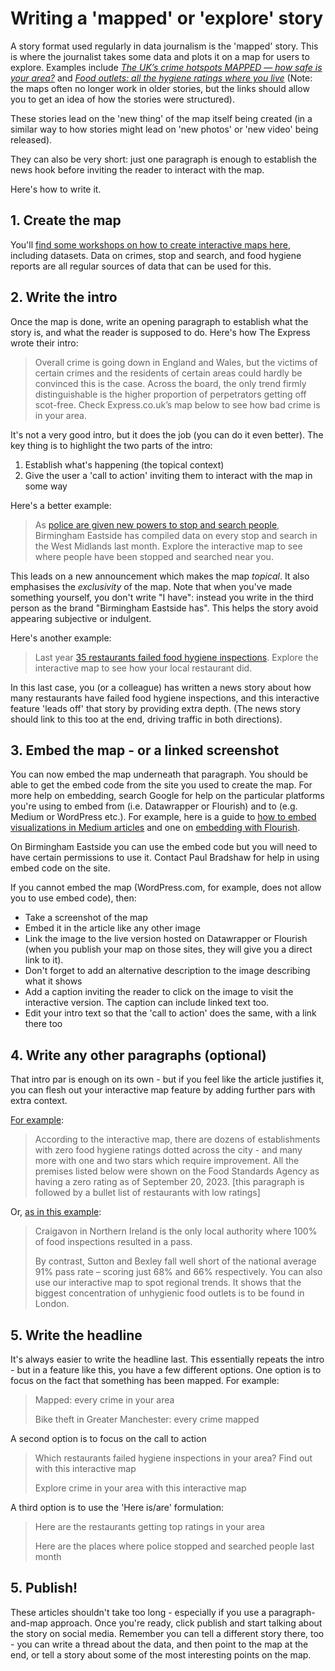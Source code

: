 # Writing a 'mapped' or 'explore' story

A story format used regularly in data journalism is the 'mapped' story. This is where the journalist takes some data and plots it on a map for users to explore. Examples include *[The UK’s crime hotspots MAPPED — how safe is your area?](https://www.express.co.uk/news/uk/1752976/local-crime-rates-map-spt)* and *[Food outlets: all the hygiene ratings where you live](https://www.theguardian.com/news/datablog/2013/jul/26/food-outlets-hygiene-ratings-datablog)* (Note: the maps often no longer work in older stories, but the links should allow you to get an idea of how the stories were structured).

These stories lead on the 'new thing' of the map itself being created (in a similar way to how stories might lead on 'new photos' or 'new video' being released).

They can also be very short: just one paragraph is enough to establish the news hook before inviting the reader to interact with the map.

Here's how to write it.

## 1. Create the map

You'll [find some workshops on how to create interactive maps here](https://github.com/paulbradshaw/MED7373-Data-Journalism/tree/master/mapping), including datasets. Data on crimes, stop and search, and food hygiene reports are all regular sources of data that can be used for this. 

## 2. Write the intro

Once the map is done, write an opening paragraph to establish what the story is, and what the reader is supposed to do. Here's how The Express wrote their intro:

> Overall crime is going down in England and Wales, but the victims of certain crimes and the residents of certain areas could hardly be convinced this is the case. Across the board, the only trend firmly distinguishable is the higher proportion of perpetrators getting off scot-free. Check Express.co.uk’s map below to see how bad crime is in your area.

It's not a very good intro, but it does the job (you can do it even better). The key thing is to highlight the two parts of the intro:

1. Establish what's happening (the topical context)
2. Give the user a 'call to action' inviting them to interact with the map in some way

Here's a better example:

> As [police are given new powers to stop and search people](https://www.libertyhumanrights.org.uk/advice_information/public-order-act-new-stop-search-powers/), Birmingham Eastside has compiled data on every stop and search in the West Midlands last month. Explore the interactive map to see where people have been stopped and searched near you.

This leads on a new announcement which makes the map *topical*. It also emphasises the *exclusivity* of the map. Note that when you've made something yourself, you don't write "I have": instead you write in the third person as the brand "Birmingham Eastside has". This helps the story avoid appearing subjective or indulgent.

Here's another example:

> Last year [35 restaurants failed food hygiene inspections](#). Explore the interactive map to see how your local restaurant did.

In this last case, you (or a colleague) has written a news story about how many restaurants have failed food hygiene inspections, and this interactive feature 'leads off' that story by providing extra depth. (The news story should link to this too at the end, driving traffic in both directions).

## 3. Embed the map - or a linked screenshot

You can now embed the map underneath that paragraph. You should be able to get the embed code from the site you used to create the map. For more help on embedding, search Google for help on the particular platforms you're using to embed from (i.e. Datawrapper or Flourish) and to (e.g. Medium or WordPress etc.). For example, here is a guide to [how to embed visualizations in Medium articles](https://academy.datawrapper.de/article/202-how-to-embed-charts-in-medium-articles) and one on [embedding with Flourish](https://help.flourish.studio/article/15-share-or-embed-a-flourish-visualization).

On Birmingham Eastside you can use the embed code but you will need to have certain permissions to use it. Contact Paul Bradshaw for help in using embed code on the site.

If you cannot embed the map (WordPress.com, for example, does not allow you to use embed code), then: 

* Take a screenshot of the map
* Embed it in the article like any other image
* Link the image to the live version hosted on Datawrapper or Flourish (when you publish your map on those sites, they will give you a direct link to it).
* Don't forget to add an alternative description to the image describing what it shows
* Add a caption inviting the reader to click on the image to visit the interactive version. The caption can include linked text too.
* Edit your intro text so that the 'call to action' does the same, with a link there too

## 4. Write any other paragraphs (optional)

That intro par is enough on its own - but if you feel like the article justifies it, you can flesh out your interactive map feature by adding further pars with extra context. 

[For example](https://www.birminghammail.co.uk/whats-on/food-drink-news/filthy-zero-star-hygiene-restaurants-27752327):

>  According to the interactive map, there are dozens of establishments with zero food hygiene ratings dotted across the city - and many more with one and two stars which require improvement. All the premises listed below were shown on the Food Standards Agency as having a zero rating as of September 20, 2023. [this paragraph is followed by a bullet list of restaurants with low ratings]

Or, [as in this example](https://www.theguardian.com/news/datablog/2013/jul/26/food-outlets-hygiene-ratings-datablog): 

> Craigavon in Northern Ireland is the only local authority where 100% of food inspections resulted in a pass.
>
> By contrast, Sutton and Bexley fall well short of the national average 91% pass rate – scoring just 68% and 66% respectively. You can also use our interactive map to spot regional trends. It shows that the biggest concentration of unhygienic food outlets is to be found in London.

## 5. Write the headline

It's always easier to write the headline last. This essentially repeats the intro - but in a feature like this, you have a few different options. One option is to focus on the fact that something has been mapped. For example:

> Mapped: every crime in your area
>
> Bike theft in Greater Manchester: every crime mapped

A second option is to focus on the call to action

> Which restaurants failed hygiene inspections in your area? Find out with this interactive map
>
> Explore crime in your area with this interactive map

A third option is to use the 'Here is/are' formulation:

> Here are the restaurants getting top ratings in your area
>
> Here are the places where police stopped and searched people last month

## 5. Publish!

These articles shouldn't take too long - especially if you use a paragraph-and-map approach. Once you're ready, click publish and start talking about the story on social media. Remember you can tell a different story there, too - you can write a thread about the data, and then point to the map at the end, or tell a story about some of the most interesting points on the map. 
